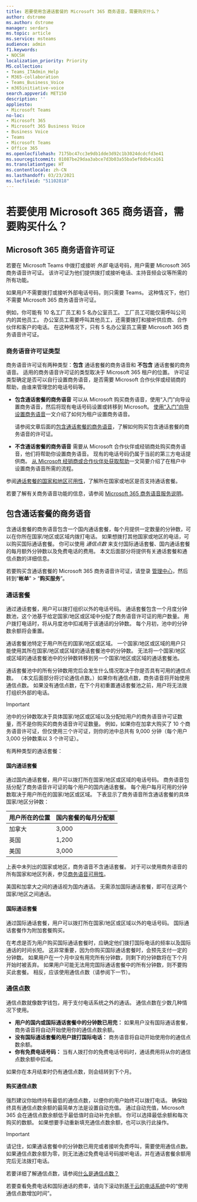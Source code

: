 ```yaml
---
title: 若要使用含通话套餐的 Microsoft 365 商务语音，需要购买什么？
author: dstrome
ms.author: dstrome
manager: serdars
ms.topic: article
ms.service: msteams
audience: admin
f1.keywords:
- NOCSH
localization_priority: Priority
MS.collection:
- Teams_ITAdmin_Help
- M365-collaboration
- Teams_Business_Voice
- m365initiative-voice
search.appverid: MET150
description: ''
appliesto:
- Microsoft Teams
no-loc:
- Microsoft 365
- Microsoft 365 Business Voice
- Business Voice
- Teams
- Microsoft Teams
- Office 365
ms.openlocfilehash: 7175bc47cc3e9db1dde3d92c1b3024dcdcfd3e41
ms.sourcegitcommit: 01087be29daa3abce7d3b03a55ba5ef8db4ca161
ms.translationtype: HT
ms.contentlocale: zh-CN
ms.lasthandoff: 03/23/2021
ms.locfileid: "51102818"
---
```

# <a name="what-do-i-need-to-buy-to-use-microsoft-365-business-voice"></a>若要使用 Microsoft 365 商务语音，需要购买什么？

## <a name="microsoft-365-business-voice-licenses"></a>Microsoft 365 商务语音许可证

若要在 Microsoft Teams 中拨打或接听 *外部* 电话号码，用户需要 Microsoft 365 商务语音许可证。 该许可证为他们提供拨打或接听电话、主持音频会议等所需的所有功能。

如果用户不需要拨打或接听外部电话号码，则只需要 Teams。 这种情况下，他们不需要 Microsoft 365 商务语音许可证。

例如，你可能有 10 名工厂员工和 5 名办公室员工。 工厂员工可能仅需呼叫公司内的其他员工。 办公室员工需要呼叫其他员工，还需要拨打和接听供应商、合作伙伴和客户的电话。 在这种情况下，只有 5 名办公室员工需要 Microsoft 365 商务语音许可证。

### <a name="business-voice-license-types"></a>商务语音许可证类型

商务语音许可证有两种类型：**包含** 通话套餐的商务语音和 **不包含** 通话套餐的商务语音。 适用的商务语音许可证的类型取决于 Microsoft 365 租户的位置。 许可证类型确定是否可以自行设置商务语音，是否需要 Microsoft 合作伙伴或经销商的帮助，由谁来管理您的电话号码等。

- **包含通话套餐的商务语音** 可以从 Microsoft 购买商务语音，使用“入门”向导设置商务语音，然后将现有电话号码设置或转移到 Microsoft。 [使用“入门”向导设置商务语音](use-getting-started-wizard.md)一文介绍了如何为租户设置商务语音。 

  请参阅文章后面的[包含通话套餐的商务语音](#business-voice-with-calling-plan)，了解如何购买包含通话套餐的商务语音的许可证。
- **不含通话套餐的商务语音** 需要从 Microsoft 合作伙伴或经销商处购买商务语音，他们将帮助你设置商务语音。 现有的电话号码仍属于当前的第三方电话提供商。 [从 Microsoft 经销商或合作伙伴处获取帮助](reseller-partner-support.md)一文简要介绍了在租户中设置商务语音所需的流程。

参阅[通话套餐的国家和地区可用性](country-region-availability.md)，了解所在国家或地区是否支持通话套餐。

若要了解有关商务语音功能的信息，请参阅 [Microsoft 365 商务语音服务说明](/office365/servicedescriptions/microsoft-365-business-voice-service-description)。

## <a name="business-voice-with-calling-plan"></a>包含通话套餐的商务语音

含通话套餐的商务语音包含一个国内通话套餐，每个月提供一定数量的分钟数，可以在你所在国家/地区或区域内拨打电话。 如果想拨打其他国家或地区的电话，可以购买国际通话套餐。 你可以使用 *通信点数* 来支付国际通话套餐、国内通话套餐的每月额外分钟数以及免费电话的费用。 本文后面部分将提供有关通话套餐和通信点数的详细信息。

若要购买含通话套餐的 Microsoft 365 商务语音许可证，请登录 [管理中心](https://admin.microsoft.com/Adminportal/Home#/homepage)，然后转到“**帐单**” > “**购买服务**”。

### <a name="calling-plans"></a>通话套餐

通过通话套餐，用户可以拨打组织以外的电话号码。 通话套餐包含一个月度分钟数池，这个池基于给定国家/地区或区域中分配了商务语音许可证的用户数量。 用户拨打电话时，将从月度池中扣减用于该通话的分钟数。 每个月初，池中的分钟数余额将会重置。

通话套餐池特定于用户所在的国家/地区或区域。 一个国家/地区或区域的用户只能使用其所在国家/地区或区域的通话套餐池中的分钟数。 无法将一个国家/地区或区域的通话套餐池中的分钟数转移到另一个国家/地区或区域的通话套餐池。

通话套餐池中的所有分钟数用完后会发生什么情况取决于你是否具有可用的通信点数。 （本文后面部分将讨论通信点数。）如果你有通信点数，商务语音将开始使用通信点数。 如果没有通信点数，在下个月初重置通话套餐池之前，用户将无法拨打组织外部的电话。

> [!IMPORTANT]
> 池中的分钟数取决于具体国家/地区或区域以及分配给用户的商务语音许可证数量，而不是你购买的商务语音许可证数量。 例如，如果你在加拿大购买了 10 个商务语音许可证，但仅使用三个许可证，则你的池中总共有 9,000 分钟（每个用户 3,000 分钟数乘以 3 个许可证）。

有两种类型的通话套餐：

#### <a name="domestic-calling-plan"></a>国内通话套餐

通过国内通话套餐，用户可以拨打所在国家/地区或区域的电话号码。 商务语音包括分配了商务语音许可证的每个用户的国内通话套餐。 每个用户每月可用的分钟数取决于用户所在的国家/地区或区域。 下表显示了商务语音所含通话套餐的具体国家/地区分钟数：

|用户所在的位置          |国内套餐的每月分配额  |
|-----------------------------------|--------------------------------------|
|加拿大                             | 3,000                                |
|英国                     | 1,200                                |
|美国                      | 3,000                                |

上表中未列出的国家或地区，商务语音不含通话套餐。 对于可以使用商务语音的所有国家和地区列表，参见[商务语音可用性](country-region-availability.md)。

美国和加拿大之间的通话视为国内通话。 无需添加国际通话套餐，即可在这两个国家/地区之间通话。

#### <a name="international-calling-plan"></a>国际通话套餐

通过国际通话套餐，用户可以拨打所在国家/地区或区域以外的电话号码。 国际通话套餐作为附加套餐购买。

在考虑是否为用户购买国际通话套餐时，应确定他们拨打国际电话的频率以及国际通话的时间长短。 这非常重要，因为你购买国际通话套餐时，会预先支付一定的分钟数。 如果用户在一个月中没有用完所有分钟数，则剩下的分钟数将在下个月开始时被丢弃。 如果用户可能无法用完国际通话套餐中的所有分钟数，则不要购买此套餐。 相反，应该使用通信点数（请参阅下一节）。

### <a name="communications-credits"></a>通信点数

通信点数就像数字钱包，用于支付电话系统之外的通话。 通信点数在少数几种情况下使用。

- **用户的国内或国际通话套餐中的分钟数已用完：** 如果用户没有国际通话套餐，商务语音将自动开始使用你的通信点数余额。
- **没有国际通话套餐的用户拨打国际电话：** 商务语音将自动开始使用你的通信点数余额。
- **你有免费电话号码：** 当有人拨打你的免费电话号码时，通话费用将从你的通信点数余额中扣减。

如果你在本月结束时仍有通信点数，则会结转到下个月。

#### <a name="buy-communication-credits"></a>购买通信点数

强烈建议你始终持有最低的通信点数，以便你的用户始终可以拨打电话。 确保始终具有通信点数余额的最简单方法是设置自动充值。 通过自动充值，Microsoft 365 会在通信点数余额低于最低值时自动补充余额。 你可以选择最低余额和每次购买的数额。 如果想要手动重新填充通信点数余额，也可以执行此操作。

> [!IMPORTANT]
> 请记住，如果通话套餐中的分钟数已用完或者接听免费呼叫，需要使用通信点数。 如果通信点数余额为零，则无法通过免费电话号码接听电话，并在通话套餐余额用完后无法拨打电话。

若要详细了解通信点数，请参阅[什么是通信点数？](../what-are-communications-credits.md)

若要查看免费电话和国际通话的费率，请向下滚动到[基于云的电话系统](https://products.office.com/microsoft-teams/voice-calling#ow-download-rates)中的“使用通信点数增加时间”。